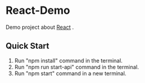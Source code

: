 # React-Demo

Demo project about <a href="https://reactjs.org/">React</a> .


## Quick Start

1. Run "npm install" command in the terminal.
2. Run "npm run start-api" command in the terminal.
3. Run "npm start" command in a new terminal.
